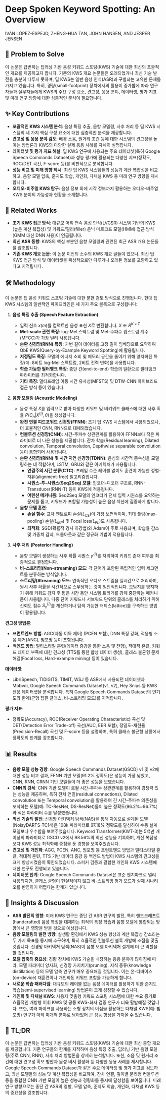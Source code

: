 # Deep Spoken Keyword Spotting: An Overview

IVÁN LÓPEZ-ESPEJO, ZHENG-HUA TAN, JOHN HANSEN, AND JESPER JENSEN

## 🧩 Problem to Solve

이 논문은 급변하는 딥러닝 기반 음성 키워드 스포팅(KWS) 기술에 대한 최신의 포괄적인 개요를 제공하고자 합니다. 기존의 KWS 개요 논문들은 오래되었거나 최신 기술 발전을 충분히 다루지 못하며, 딥 KWS는 일반 음성 인식(ASR)과 구별되는 고유한 문제를 가지고 있습니다. 특히, 경량(small-footprint) 장치에서의 활용이 증가함에 따라 연구자들과 실무자들에게 KWS의 주요 구성 요소, 견고성, 응용 분야, 데이터셋, 평가 지표 및 미래 연구 방향에 대한 심층적인 분석이 필요합니다.

## ✨ Key Contributions

- **포괄적인 KWS 시스템 분석**: 음성 특징 추출, 음향 모델링, 사후 처리 등 딥 KWS 시스템의 세 가지 핵심 구성 요소에 대한 심층적인 분석을 제공합니다.
- **견고성 및 응용 분야 검토**: 배경 소음, 원거리 조건 등에 대한 시스템의 견고성을 높이는 방법론과 KWS의 다양한 실제 응용 사례를 자세히 설명합니다.
- **데이터셋 및 평가 지표 해설**: 딥 KWS 연구에 사용되는 주요 데이터셋(특히 Google Speech Commands Dataset)과 성능 평가에 활용되는 다양한 지표(정확도, ROC/DET 곡선, F-score 등)를 비판적으로 분석합니다.
- **성능 비교 및 미래 방향 제시**: 최신 딥 KWS 시스템들의 성능과 계산 복잡성을 비교하고, 음향 모델 압축, 준지도 학습, 개인화, 다채널 KWS 등 미래 연구 방향을 제시합니다.
- **오디오-비주얼 KWS 탐구**: 음성 정보 외에 시각 정보까지 활용하는 오디오-비주얼 KWS 분야의 가능성과 현황을 소개합니다.

## 📎 Related Works

- **초기 KWS 접근 방식**: 대규모 어휘 연속 음성 인식(LVCSR) 시스템 기반의 KWS (높은 계산 복잡성) 및 키워드/필러(filler) 은닉 마르코프 모델(HMM) 접근 방식(GMM 대신 DNN 사용)이 언급됩니다.
- **최신 ASR 동향**: KWS의 핵심 부분인 음향 모델링과 관련된 최근 ASR 개요 논문들을 참조합니다.
- **기존 KWS 개요 논문**: 이 논문 이전의 소수의 KWS 개요 글들이 있으나, 최신 딥 KWS 접근 방식 및 데이터셋을 피상적으로만 다루거나 오래된 정보를 포함하고 있다고 지적됩니다.

## 🛠️ Methodology

이 논문은 딥 음성 키워드 스포팅 기술에 대한 문헌 검토 방식으로 진행됩니다. 현대 딥 KWS 시스템의 일반적인 파이프라인은 세 가지 주요 블록으로 구성됩니다:

1. **음성 특징 추출 (Speech Feature Extraction)**

   - 입력 신호 $x(m)$를 컴팩트한 음성 표현 $X$로 변환합니다. $X \in R^{K \times T}$
   - **Mel-scale 관련 특징**: log-Mel 스펙트럼 및 Mel-주파수 켑스트럼 계수(MFCC)가 가장 널리 사용됩니다.
   - **순환 신경망(RNN) 특징**: 가변 길이 데이터를 고정 길이 임베딩으로 요약하여 QbE KWS(Query-by-Example Keyword Spotting)에 활용됩니다.
   - **저정밀도 특징**: 모델의 에너지 소비 및 메모리 공간을 줄이기 위해 양자화된 특징(예: 8비트 log-Mel 스펙트럼, 2비트 전력 변화)을 사용합니다.
   - **학습 가능한 필터뱅크 특징**: 종단 간(end-to-end) 학습의 일환으로 필터뱅크 파라미터를 최적화합니다.
   - **기타 특징**: 멀티프레임 이동 시간 유사성(MFSTS) 및 DTW-CNN 하이브리드 접근 방식 등이 있습니다.

2. **음향 모델링 (Acoustic Modeling)**

   - 음성 특징 $X$를 입력으로 받아 다양한 키워드 및 비키워드 클래스에 대한 사후 확률 $P(C_n | X^{\{i\}}, \theta)$을 생성합니다.
   - **완전 연결 피드포워드 신경망(FFNN)**: 초기 딥 KWS 시스템에서 사용되었으나, 더 효율적인 CNN, RNN으로 대체되었습니다.
   - **컨볼루션 신경망(CNN)**: 시간-주파수 상관관계를 활용하여 FFNN보다 적은 파라미터로 더 나은 성능을 제공합니다. 잔차 학습(Residual learning), Dilated convolution, Temporal convolution, Depthwise separable convolution 등이 통합되어 사용됩니다.
   - **순환 신경망(RNN) 및 시간 지연 신경망(TDNN)**: 음성의 시간적 종속성을 모델링하는 데 적합하며, LSTM, GRU와 같은 아키텍처가 사용됩니다.
     - **연결주의 시간 분류(CTC)**: 프레임 수준 레이블 없이도 훈련이 가능한 정렬-자유(alignment-free) 알고리즘입니다.
     - **시퀀스-투-시퀀스(Seq2Seq) 모델**: 인코더-디코더 구조로, RNN-Transducer(RNN-T) 등이 KWS에 적용됩니다.
     - **어텐션 메커니즘**: Seq2Seq 모델의 인코더가 전체 입력 시퀀스를 요약하는 문제를 돕고, 키워드가 포함될 가능성이 높은 음성 섹션에 집중하게 합니다.
   - **음향 모델 훈련**:
     - **손실 함수**: 교차 엔트로피 손실($L_{CE}$)이 가장 보편적이며, 최대 풀링(max-pooling) 손실($L_{MP}$) 및 Focal loss($L_{FL}$)도 사용됩니다.
     - **최적화**: SGD(확률적 경사 하강법)와 Adam이 주로 사용되며, 학습률 감소 및 가중치 감쇠, 드롭아웃과 같은 정규화 기법이 적용됩니다.

3. **사후 처리 (Posterior Handling)**
   - 음향 모델이 생성하는 사후 확률 시퀀스 $y^{\{i\}}$를 처리하여 키워드 존재 여부를 최종적으로 결정합니다.
   - **비-스트리밍(Non-streaming) 모드**: 각 단어가 포함된 독립적인 입력 세그먼트를 분류하는 방식입니다.
   - **스트리밍(Streaming) 모드**: 연속적인 오디오 스트림을 실시간으로 처리하며, 원시 사후 확률을 시간적으로 스무딩하는 것이 일반적입니다. 오탐지를 방지하기 위해 키워드 감지 후 짧은 시간 동안 시스템 트리거를 강제 중단하는 메커니즘이 사용됩니다. 다중 단어 키워드나 서브워드 단위의 클래스를 처리하기 위해 신뢰도 점수 $S^{\{i\}}_c$를 계산하거나 탐색 가능한 래티스(lattice)를 구축하는 방법이 활용됩니다.

**견고성 방법론**:

- **프런트엔드 방법**: AGC(자동 이득 제어) (PCEN 포함), DNN 특징 강화, 적응형 소음 제거(ANC), 빔포밍 등이 포함됩니다.
- **백엔드 방법**: 멀티스타일 훈련(데이터 증강을 통한 소음 및 잔향), 적대적 훈련, 키워드 데이터 부족에 대한 견고성 (TTS를 통한 합성 데이터 생성), 클래스 불균형 문제 해결(Focal loss, Hard-example mining) 등이 있습니다.

**데이터셋**:

- LibriSpeech, TIDIGITS, TIMIT, WSJ 등 ASR에서 사용되던 데이터셋과 Mobvoi, Google Speech Commands Dataset(v1, v2), Hey Snips 등 KWS 전용 데이터셋을 분석합니다. 특히 Google Speech Commands Dataset의 인기도와 한계(균형 잡힌 클래스, 비-스트리밍 모드)를 지적합니다.

**평가 지표**:

- 정확도(Accuracy), ROC(Receiver Operating Characteristic) 곡선 및 DET(Detection Error Trade-off) 곡선(AUC, EER 포함), 정밀도-재현율(Precision-Recall) 곡선 및 F-score 등을 설명하며, 특히 클래스 불균형 상황에서 정확도의 한계를 강조합니다.

## 📊 Results

- **음향 모델 성능 경향**: Google Speech Commands Dataset(GSCD) v1 및 v2에 대한 성능 비교 결과, FFNN 기반 모델(91.2% 정확도)은 성능이 가장 낮았고, CNN, RNN, CRNN 기반 모델들이 더 좋은 성능을 보였습니다.
- **CNN의 강세**: CNN 기반 모델이 로컬 시간-주파수 상관관계를 활용하여 경쟁력 있는 성능을 제공하며, 특히 잔차 연결(residual connections), Dilated convolution 또는 Temporal convolution을 활용하여 긴 시간-주파수 의존성을 포착하는 모델(예: TC-ResNet, DS-ResNet)들이 높은 정확도(96.2%~96.7%)와 적은 파라미터 수를 달성했습니다.
- **최신 기술의 발전**: 신경망 아키텍처 탐색(NAS)을 통해 자동으로 설계된 모델(NoisyDARTS-TC14)은 108k 파라미터로 97.18% 정확도를 달성하여 수동 설계 모델보다 우수함을 보여주었습니다. Keyword Transformer(KWT-3)는 5백만 개 이상의 파라미터로 GSCD v2에서 98.56%의 최신 성능을 기록하며, 계산 복잡성보다 KWS 성능 최적화에 중점을 둔 경향을 보여주었습니다.
- **견고성 및 개인화**: AGC, PCEN, ANC, 빔포밍 등 프런트엔드 방법과 멀티스타일 훈련, 적대적 훈련, TTS 기반 데이터 증강 등 백엔드 방법이 KWS 시스템의 견고성을 크게 향상시켰음이 확인되었습니다. 스피커 검증과 결합한 개인화 KWS 시스템에 대한 연구도 진행되고 있습니다.
- **데이터셋 한계**: Google Speech Commands Dataset은 표준 벤치마크로 널리 사용되지만, 클래스 균형이 현실적이지 않고 비-스트리밍 평가 모드가 실제 시나리오를 반영하기 어렵다는 한계가 있습니다.

## 🧠 Insights & Discussion

- **ASR 발전의 영향**: 미래 KWS 연구는 종단 간 ASR 연구의 발전, 특히 핸드크래프트(handcrafted) 음성 특징을 대체하는 최적의 특징 학습과 음향 모델에 통합되는 방향에서 큰 영향을 받을 것으로 예상됩니다.
- **음향 모델링의 발전 방향**: 실생활 환경에서 KWS 성능 향상과 계산 복잡성 감소라는 두 가지 목표를 동시에 추구하며, 특히 효율적인 컨볼루션 블록 개발에 초점을 맞출 것입니다. 신경망 아키텍처 탐색(NAS)이 음향 모델 아키텍처 설계에 더 큰 역할을 할 것입니다.
- **모델 압축의 중요성**: 경량 장치에 KWS 기술을 내장하는 응용 분야가 많아짐에 따라, 모델 파라미터 양자화, 신경망 가지치기(pruning), 지식 증류(knowledge distillation) 등의 모델 압축 연구가 매우 중요해질 것입니다. 이는 온-디바이스(on-device) 재훈련이나 개인화된 키워드 포함을 가능하게 합니다.
- **새로운 학습 패러다임**: 대규모의 레이블 없는 음성 데이터를 활용하기 위한 준지도 학습(semi-supervised learning) 방법론이 크게 성장할 수 있습니다.
- **개인화 및 다채널 KWS**: 사용자 맞춤형 키워드 스포팅 시스템에 대한 수요 증가로 효율적인 개방형 어휘 KWS 및 공동 KWS-화자 검증 연구가 더욱 활발해질 것입니다. 또한, 여러 마이크를 사용하는 소형 장치의 이점을 활용하는 다채널 KWS(예: 빔포밍) 연구가 아직 미개척 분야로 남아있어 큰 성능 향상을 가져올 수 있습니다.

## 📌 TL;DR

이 논문은 급변하는 딥러닝 기반 음성 키워드 스포팅(KWS) 기술에 대한 최신 종합 개요를 제공합니다. 기존 연구들의 한계를 지적하며 음성 특징 추출, 딥러닝 기반 음향 모델링(주로 CNN, RNN), 사후 처리 방법론을 상세히 분석합니다. 또한, 소음 및 원거리 조건에 대한 견고성 확보 방안과 음성 비서 활성화 등 다양한 응용 사례를 제시합니다. Google Speech Commands Dataset과 같은 주요 데이터셋 및 평가 지표를 검토하고, 최신 모델들의 성능 및 계산 복잡성을 비교하여, 잔차 연결, 깊이별 분리형 컨볼루션 등을 통합한 CNN 기반 모델이 높은 성능과 경량화를 동시에 달성함을 보여줍니다. 미래 연구 방향으로는 종단 간 ASR의 영향, 모델 압축, 준지도 학습, 개인화, 다채널 KWS 등의 중요성을 강조합니다.

